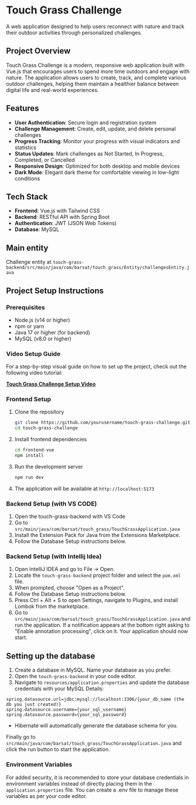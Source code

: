 # Touch Grass Challenge

A web application designed to help users reconnect with nature and track their outdoor activities through personalized challenges.

## Project Overview

Touch Grass Challenge is a modern, responsive web application built with Vue.js that encourages users to spend more time outdoors and engage with nature. The application allows users to create, track, and complete various outdoor challenges, helping them maintain a healthier balance between digital life and real-world experiences.

## Features

- **User Authentication**: Secure login and registration system
- **Challenge Management**: Create, edit, update, and delete personal challenges
- **Progress Tracking**: Monitor your progress with visual indicators and statistics
- **Status Updates**: Mark challenges as Not Started, In Progress, Completed, or Cancelled
- **Responsive Design**: Optimized for both desktop and mobile devices
- **Dark Mode**: Elegant dark theme for comfortable viewing in low-light conditions

## Tech Stack

- **Frontend**: Vue.js with Tailwind CSS
- **Backend**: RESTful API with Spring Boot
- **Authentication**: JWT (JSON Web Tokens)
- **Database**: MySQL

## Main entity
Challenge entity at `touch-grass-backend/src/main/java/com/barsat/touch_grass/Entity/challengesEntity.java`

## Project Setup Instructions

### Prerequisites

- Node.js (v14 or higher)
- npm or yarn
- Java 17 or higher (for backend)
- MySQL (v8.0 or higher)

### Video Setup Guide

For a step-by-step visual guide on how to set up the project, check out the following video tutorial:

[**Touch Grass Challenge Setup Video**](https://youtu.be/SM26sIJaRMs?si=GfAg6G6cQv3MUPkp)


### Frontend Setup

1. Clone the repository
   ```bash
   git clone https://github.com/yourusername/touch-grass-challenge.git
   cd touch-grass-challenge
   ```

2. Install frontend dependencies
   ```bash
   cd frontend-vue
   npm install
   ```

3. Run the development server
   ```bash
   npm run dev
   ```

4. The application will be available at `http://localhost:5173`

### Backend Setup (with VS CODE) 

1. Open the touch-grass-backend with VS Code
2. Go to `src/main/java/com/barsat/touch_grass/TouchGrassApplication.java`
3. Install the Extension Pack for Java from the Extensions Marketplace.
4. Follow the Database Setup instructions below.

### Backend Setup (with Intellij Idea)
1. Open IntelliJ IDEA and go to File → Open.
2. Locate the `touch-grass-backend` project folder and select the `pom.xml` file.
3. When prompted, choose "Open as a Project".
4. Follow the Database Setup instructions below.
5. Press Ctrl + Alt + S to open Settings, navigate to Plugins, and install Lombok from the marketplace.
7. Go to `src/main/java/com/barsat/touch_grass/TouchGrassApplication.java` and run the application. If a notification appears at the bottom right asking to "Enable annotation processing", click on it. Your application should now start.

## Setting up the database
1. Create a database in MySQL. Name your database as you prefer.
2. Open the `touch-grass-backend` in your code editor.
3. Navigate to `resources/application.properties` and update the database credentials with your MySQL Details:
```
spring.datasource.url=jdbc:mysql://localhost:3306/{your_db_name (the db you just created)} 
spring.datasource.username={your_sql_username}
spring.datasource.password={your_sql_password}
```
* Hibernate will automatically generate the database schema for you.

 Finally go to `src/main/java/com/barsat/touch_grass/TouchGrassApplication.java` and click the run button to start the application.

### Environment Variables
For added security, it is recommended to store your database credentials in environment variables instead of directly placing them in the `application.properties` file. You can create a .env file to manage these variables as per your code editor.
